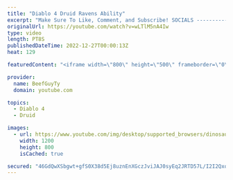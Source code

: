 ```yaml
---
title: "Diablo 4 Druid Ravens Ability"
excerpt: "Make Sure To Like, Comment, and Subscribe! SOCIALS ---------------------------------------------- Join Our ..."
originalUrl: https://youtube.com/watch?v=wLTlM5nA4Iw
type: video
length: PT8S
publishedDateTime: 2022-12-27T00:00:13Z
heat: 129

featuredContent: "<iframe width=\"800\" height=\"500\" frameborder=\"0\" src=\"https://www.youtube.com/embed/wLTlM5nA4Iw\" allow=\"accelerometer; autoplay; encrypted-media; gyroscope; picture-in-picture\" allowfullscreen></iframe>"

provider:
  name: BeefGuyTy
  domain: youtube.com

topics:
  - Diablo 4
  - Druid

images:
  - url: https://www.youtube.com/img/desktop/supported_browsers/dinosaur.png
    width: 1200
    height: 800
    isCached: true

secured: "46GdQwXSbgwt+gfS0X38d5Ej8uznEnXGczJviJAJ0syEq2JRTD57L/I2I2QxocCkPs6y+dlOt90EDCwgCa+ASN+Eqx7oSEV/2NZbWB3TKeGJGq6p9YNEnpFLuO5mZD445Q4JCYcAVqHkIBLlCoI1PdH/u82+ADoXenR+eW+Q5kzLt2xBuzs88+MPH67Xwvr3jv5YouM6nI0auZ1HbMOcI1Jq+rXJFQHbI4RnHuSZMQ/e3C2uMMSc2SyI8magk9J+iKEa/u98hCiiYY6S3yxm2xW9cAxyUOcAsAhM83mQJj7bRZprrtxbWaZPG7rSUJ82SKs0Cuit2E0mkCNr1C9MxCq5nMweD8ccbDzvi8Gpyw5DNt3cAFHbeW2MSpY/tp9/sHjdE5HTjs0E88tGcu7L2iCJ8KWSNNAygz/XVofQJuI=;ZblN7fQIvwNOVHQWKfupCA=="
---
```


